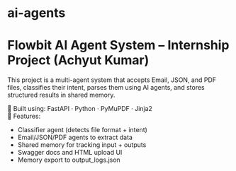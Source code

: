 # ai-agents




# Flowbit AI Agent System – Internship Project (Achyut Kumar)

This project is a multi-agent system that accepts Email, JSON, and PDF files, classifies their intent, parses them using AI agents, and stores structured results in shared memory.

🧠 Built using: FastAPI · Python · PyMuPDF · Jinja2  
🎯 Features: 
- Classifier agent (detects file format + intent)
- Email/JSON/PDF agents to extract data
- Shared memory for tracking input + outputs
- Swagger docs and HTML upload UI
- Memory export to output_logs.json
